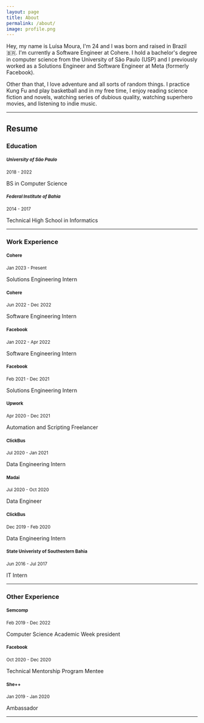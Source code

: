 ```yaml
---
layout: page
title: About
permalink: /about/
image: profile.png
---
```


Hey, my name is Luísa Moura, I'm 24 and I was born and raised in Brazil 🇧🇷. I'm currently a Software Engineer at Cohere. I hold a bachelor's degree in computer science from the University of São Paulo (USP) and I previously worked as a Solutions Engineer and Software Engineer at Meta (formerly Facebook).


Other than that, I love adventure and all sorts of random things. I practice Kung Fu and play basketball and in my free time, I enjoy reading science fiction and novels, watching series of dubious quality, watching superhero movies, and listening to indie music.

***

## Resume
### Education
#### <small><i>University of São Paulo</i></small>

<small>2018 - 2022</small>

BS in Computer Science

#### <small><i>Federal Institute of Bahia</i></small>

<small>2014 - 2017</small>

Technical High School in Informatics

---

### Work Experience
#### <small>Cohere</small>

<small>Jan 2023 - Present</small>

Solutions Engineering Intern

#### <small>Cohere</small>

<small>Jun 2022 - Dec 2022</small>

Software Engineering Intern

#### <small>Facebook</small>

<small>Jan 2022 - Apr 2022</small>

Software Engineering Intern

#### <small>Facebook</small>

<small>Feb 2021 - Dec 2021</small>

Solutions Engineering Intern

#### <small>Upwork</small>

<small>Apr 2020 - Dec 2021</small>

Automation and Scripting Freelancer

#### <small>ClickBus</small>

<small>Jul 2020 - Jan 2021</small>

Data Engineering Intern

#### <small>Madai</small>

<small>Jul 2020 - Oct 2020</small>

Data Engineer

#### <small>ClickBus</small>

<small>Dec 2019 - Feb 2020</small>

Data Engineering Intern

#### <small>State Univeristy of Southestern Bahia</small>

<small>Jun 2016 - Jul 2017</small>

IT Intern

---

### Other Experience

#### <small>Semcomp</small>

<small>Feb 2019 - Dec 2022</small>

Computer Science Academic Week president


#### <small>Facebook</small>

<small>Oct 2020 - Dec 2020</small>

Technical Mentorship Program Mentee

#### <small>She++</small>

<small>Jan 2019 - Jan 2020</small>

Ambassador

---

